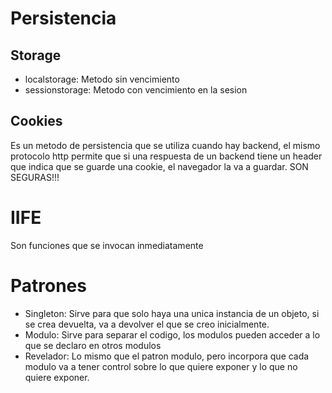 # Persistencia

## Storage

- localstorage: Metodo sin vencimiento
- sessionstorage: Metodo con vencimiento en la sesion

## Cookies

Es un metodo de persistencia que se utiliza cuando hay backend, el mismo protocolo http permite que si una respuesta de un backend tiene un header que indica que se guarde una cookie, el navegador la va a guardar. SON SEGURAS!!!

# IIFE

Son funciones que se invocan inmediatamente

# Patrones

- Singleton: Sirve para que solo haya una unica instancia de un objeto, si se crea devuelta, va a devolver el que se creo inicialmente.
- Modulo: Sirve para separar el codigo, los modulos pueden acceder a lo que se declaro en otros modulos
- Revelador: Lo mismo que el patron modulo, pero incorpora que cada modulo va a tener control sobre lo que quiere exponer y lo que no quiere exponer.
